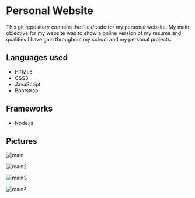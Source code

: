 # Personal Website

This git repository contains the files/code for my personal website. My main objective for my website was to show a online version of my resume and qualities I have gain throughout my school and my personal projects.

## Languages used
* HTML5
* CSS3
* JavaScript
* Bootstrap

## Frameworks
* Node.js

## Pictures

![main](https://user-images.githubusercontent.com/42854222/130274358-05fd7cfe-c498-4e24-9afa-ee2c08889fe7.png)

![main2](https://user-images.githubusercontent.com/42854222/130274533-29482331-5055-479e-af51-7ac25ab35968.png)

![main3](https://user-images.githubusercontent.com/42854222/130274544-5fc13c7c-b98e-4d77-bfbd-8d87a957ec3c.png)

![main4](https://user-images.githubusercontent.com/42854222/130274558-dbf3c0d7-e2a4-416b-95dc-8e4046761c7c.png)
